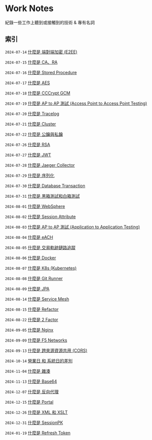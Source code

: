 # Work Notes

紀錄一些工作上聽到或接觸到的技術 & 專有名詞

## 索引

`2024-07-14` [什麼是 端對端加密 (E2EE)](https://github.com/Charmying/Notes-Work/issues/1)  

`2024-07-15` [什麼是 CA、RA](https://github.com/Charmying/Notes-Work/issues/2)  

`2024-07-16` [什麼是 Stored Procedure](https://github.com/Charmying/Notes-Work/issues/3)  

`2024-07-17` [什麼是 AES](https://github.com/Charmying/Notes-Work/issues/4)  

`2024-07-18` [什麼是 CCCrypt GCM](https://github.com/Charmying/Notes-Work/issues/5)  

`2024-07-19` [什麼是 AP to AP 測試 (Access Point to Access Point Testing)](https://github.com/Charmying/Notes-Work/issues/6)  

`2024-07-20` [什麼是 Tracelog](https://github.com/Charmying/Notes-Work/issues/7)  

`2024-07-21` [什麼是 Cluster](https://github.com/Charmying/Notes-Work/issues/8)  

`2024-07-22` [什麼是 公鑰與私鑰](https://github.com/Charmying/Notes-Work/issues/9)  

`2024-07-26` [什麼是 RSA](https://github.com/Charmying/Notes-Work/issues/10)  

`2024-07-27` [什麼是 JWT](https://github.com/Charmying/Notes-Work/issues/11)  

`2024-07-28` [什麼是 Jaeger Collector](https://github.com/Charmying/Notes-Work/issues/12)  

`2024-07-29` [什麼是 序列化](https://github.com/Charmying/Notes-Work/issues/13)  

`2024-07-30` [什麼是 Database Transaction](https://github.com/Charmying/Notes-Work/issues/14)  

`2024-07-31` [什麼是 黑箱測試和白箱測試](https://github.com/Charmying/Notes-Work/issues/15)  

`2024-08-01` [什麼是 WebSphere](https://github.com/Charmying/Notes-Work/issues/16)  

`2024-08-02` [什麼是 Session Attribute](https://github.com/Charmying/Notes-Work/issues/17)  

`2024-08-03` [什麼是 AP to AP 測試 (Application to Application Testing)](https://github.com/Charmying/Notes-Work/issues/18)  

`2024-08-04` [什麼是 eACH](https://github.com/Charmying/Notes-Work/issues/19)  

`2024-08-05` [什麼是 交易軌跡鏈路追蹤](https://github.com/Charmying/Notes-Work/issues/20)  

`2024-08-06` [什麼是 Docker](https://github.com/Charmying/Notes-Work/issues/21)  

`2024-08-07` [什麼是 K8s (Kubernetes)](https://github.com/Charmying/Notes-Work/issues/22)  

`2024-08-08` [什麼是 Git Runner](https://github.com/Charmying/Notes-Work/issues/23)  

`2024-08-09` [什麼是 JPA](https://github.com/Charmying/Notes-Work/issues/24)  

`2024-08-14` [什麼是 Service Mesh](https://github.com/Charmying/Notes-Work/issues/25)  

`2024-08-15` [什麼是 Refactor](https://github.com/Charmying/Notes-Work/issues/26)  

`2024-08-22` [什麼是 2 Factor](https://github.com/Charmying/Notes-Work/issues/27)  

`2024-09-05` [什麼是 Nginx](https://github.com/Charmying/Notes-Work/issues/28)  

`2024-09-09` [什麼是 F5 Networks](https://github.com/Charmying/Notes-Work/issues/29)  

`2024-09-13` [什麼是 跨來源資源共用 (CORS)](https://github.com/Charmying/Notes-Work/issues/30)  

`2024-10-14` [營業日 和 系統日的差別](https://github.com/Charmying/Notes-Work/issues/31)  

`2024-11-04` [什麼是 雜湊](https://github.com/Charmying/Notes-Work/issues/32)  

`2024-11-13` [什麼是 Base64](https://github.com/Charmying/Notes-Work/issues/33)  

`2024-12-07` [什麼是 反向代理](https://github.com/Charmying/Notes-Work/issues/34)  

`2024-12-15` [什麼是 Portal](https://github.com/Charmying/Notes-Work/issues/35)  

`2024-12-26` [什麼是 XML 和 XSLT](https://github.com/Charmying/Notes-Work/issues/36)  

`2024-12-31` [什麼是 SessionPK](https://github.com/Charmying/Notes-Work/issues/37)  

`2024-01-19` [什麼是 Refresh Token](https://github.com/Charmying/Notes-Work/issues/38)  
